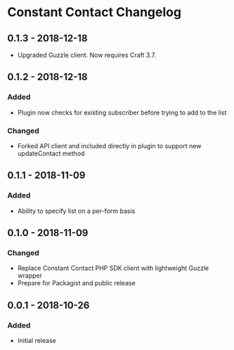 # Constant Contact Changelog

## 0.1.3 - 2018-12-18
- Upgraded Guzzle client. Now requires Craft 3.7.

## 0.1.2 - 2018-12-18

### Added 
- Plugin now checks for existing subscriber before trying to add to the list

### Changed
- Forked API client and included directly in plugin to support new updateContact method

## 0.1.1 - 2018-11-09

### Added
- Ability to specify list on a per-form basis

## 0.1.0 - 2018-11-09

### Changed
- Replace Constant Contact PHP SDK client with lightweight Guzzle wrapper 
- Prepare for Packagist and public release

## 0.0.1 - 2018-10-26
### Added
- Initial release
